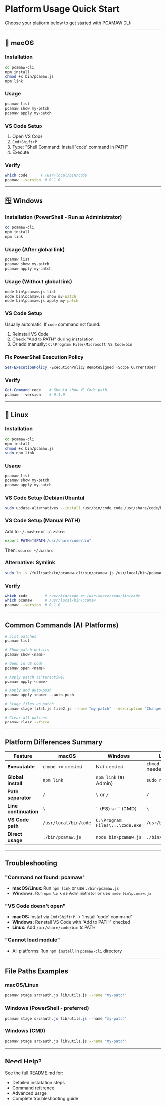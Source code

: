 # Platform Usage Quick Start

Choose your platform below to get started with PCAMAW CLI:

---

## 🍎 macOS

### Installation
```bash
cd pcamaw-cli
npm install
chmod +x bin/pcamaw.js
npm link
```

### Usage
```bash
pcamaw list
pcamaw show my-patch
pcamaw apply my-patch
```

### VS Code Setup
1. Open VS Code
2. `Cmd+Shift+P`
3. Type: "Shell Command: Install 'code' command in PATH"
4. Execute

### Verify
```bash
which code      # /usr/local/bin/code
pcamaw --version  # 0.1.0
```

---

## 🪟 Windows

### Installation (PowerShell - Run as Administrator)
```powershell
cd pcamaw-cli
npm install
npm link
```

### Usage (After global link)
```powershell
pcamaw list
pcamaw show my-patch
pcamaw apply my-patch
```

### Usage (Without global link)
```cmd
node bin\pcamaw.js list
node bin\pcamaw.js show my-patch
node bin\pcamaw.js apply my-patch
```

### VS Code Setup
Usually automatic. If `code` command not found:
1. Reinstall VS Code
2. Check "Add to PATH" during installation
3. Or add manually: `C:\Program Files\Microsoft VS Code\bin`

### Fix PowerShell Execution Policy
```powershell
Set-ExecutionPolicy -ExecutionPolicy RemoteSigned -Scope CurrentUser
```

### Verify
```powershell
Get-Command code    # Should show VS Code path
pcamaw --version    # 0.1.0
```

---

## 🐧 Linux

### Installation
```bash
cd pcamaw-cli
npm install
chmod +x bin/pcamaw.js
sudo npm link
```

### Usage
```bash
pcamaw list
pcamaw show my-patch
pcamaw apply my-patch
```

### VS Code Setup (Debian/Ubuntu)
```bash
sudo update-alternatives --install /usr/bin/code code /usr/share/code/bin/code 100
```

### VS Code Setup (Manual PATH)
Add to `~/.bashrc` or `~/.zshrc`:
```bash
export PATH="$PATH:/usr/share/code/bin"
```
Then: `source ~/.bashrc`

### Alternative: Symlink
```bash
sudo ln -s /full/path/to/pcamaw-cli/bin/pcamaw.js /usr/local/bin/pcamaw
```

### Verify
```bash
which code        # /usr/bin/code or /usr/share/code/bin/code
which pcamaw      # /usr/local/bin/pcamaw
pcamaw --version  # 0.1.0
```

---

## Common Commands (All Platforms)

```bash
# List patches
pcamaw list

# Show patch details
pcamaw show <name>

# Open in VS Code
pcamaw open <name>

# Apply patch (interactive)
pcamaw apply <name>

# Apply and auto-push
pcamaw apply <name> --auto-push

# Stage files as patch
pcamaw stage file1.js file2.js --name "my-patch" --description "Changes"

# Clear all patches
pcamaw clear --force
```

---

## Platform Differences Summary

| Feature | macOS | Windows | Linux |
|---------|-------|---------|-------|
| **Executable** | `chmod +x` needed | Not needed | `chmod +x` needed |
| **Global install** | `npm link` | `npm link` (as Admin) | `sudo npm link` |
| **Path separator** | `/` | `\` or `/` | `/` |
| **Line continuation** | `\` | `` ` `` (PS) or `^` (CMD) | `\` |
| **VS Code path** | `/usr/local/bin/code` | `C:\Program Files\...\code.exe` | `/usr/bin/code` |
| **Direct usage** | `./bin/pcamaw.js` | `node bin\pcamaw.js` | `./bin/pcamaw.js` |

---

## Troubleshooting

### "Command not found: pcamaw"
- **macOS/Linux:** Run `npm link` or use `./bin/pcamaw.js`
- **Windows:** Run `npm link` as Administrator or use `node bin\pcamaw.js`

### "VS Code doesn't open"
- **macOS:** Install via `Cmd+Shift+P` → "Install 'code' command"
- **Windows:** Reinstall VS Code with "Add to PATH" checked
- **Linux:** Add `/usr/share/code/bin` to PATH

### "Cannot load module"
- All platforms: Run `npm install` in `pcamaw-cli` directory

---

## File Paths Examples

### macOS/Linux
```bash
pcamaw stage src/auth.js lib/utils.js --name "my-patch"
```

### Windows (PowerShell - preferred)
```powershell
pcamaw stage src/auth.js lib/utils.js --name "my-patch"
```

### Windows (CMD)
```cmd
pcamaw stage src\auth.js lib\utils.js --name "my-patch"
```

---

## Need Help?

See the full [README.md](./README.md) for:
- Detailed installation steps
- Command reference
- Advanced usage
- Complete troubleshooting guide
